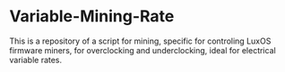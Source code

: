 # Variable-Mining-Rate
This is a repository of a script for mining, specific for controling LuxOS firmware miners, for overclocking and underclocking, ideal for electrical variable rates.
